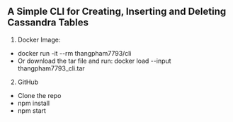 ## A Simple CLI for Creating, Inserting and Deleting Cassandra Tables

1. Docker Image:

- docker run -it --rm thangpham7793/cli
- Or download the tar file and run: docker load --input thangpham7793_cli.tar

2. GitHub

- Clone the repo
- npm install
- npm start
